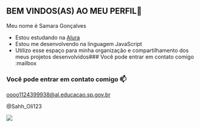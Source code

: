 ## BEM VINDOS(AS) AO MEU PERFIL💙

Meu nome é Samara Gonçalves
- Estou estudando na [Alura](https://www.alura.com.br)
- Estou me desenvolvendo na linguagem JavaScript
- Utilizo esse espaço para minha organização e compartilhamento dos meus projetos desenvolvidos### Você pode entrar em contato comigo :mailbox

### Você pode entrar em contato comigo 📫

oooo1124399938@al.educacao.sp.gov.br

@Sahh_Oli123

![](https://media1.tenor.com/m/mToCVE3WAEcAAAAC/kiss-mwuah.gif)


